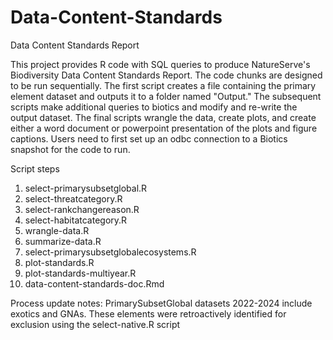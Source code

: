 # Data-Content-Standards
Data Content Standards Report

This project provides R code with SQL queries to produce NatureServe's Biodiversity Data Content Standards Report. The code chunks are designed to be run sequentially. The first script creates a file containing the primary element dataset and outputs it to a folder named "Output." The subsequent scripts make additional queries to biotics and modify and re-write the output dataset. The final scripts wrangle the data, create plots, and create either a word document or powerpoint presentation of the plots and figure captions. Users need to first set up an odbc connection to a Biotics snapshot for the code to run.

Script steps
1. select-primarysubsetglobal.R
2. select-threatcategory.R
3. select-rankchangereason.R
4. select-habitatcategory.R
5. wrangle-data.R
6. summarize-data.R
7. select-primarysubsetglobalecosystems.R
8. plot-standards.R
9. plot-standards-multiyear.R
10. data-content-standards-doc.Rmd

Process update notes:
PrimarySubsetGlobal datasets 2022-2024 include exotics and GNAs. These elements were retroactively identified for exclusion using the select-native.R script
